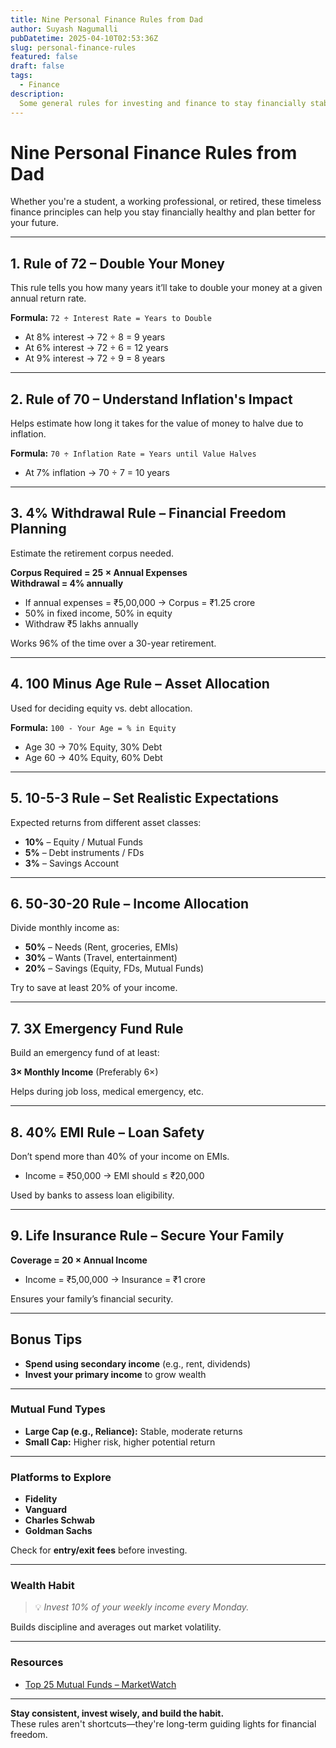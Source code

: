 ```yaml
---
title: Nine Personal Finance Rules from Dad
author: Suyash Nagumalli
pubDatetime: 2025-04-10T02:53:36Z
slug: personal-finance-rules
featured: false
draft: false
tags:
  - Finance
description:
  Some general rules for investing and finance to stay financially stable.
---
```


# Nine Personal Finance Rules from Dad

Whether you're a student, a working professional, or retired, these timeless finance principles can help you stay financially healthy and plan better for your future.

---

## 1. Rule of 72 – Double Your Money

This rule tells you how many years it’ll take to double your money at a given annual return rate.

**Formula:** `72 ÷ Interest Rate = Years to Double`

- At 8% interest → 72 ÷ 8 = 9 years  
- At 6% interest → 72 ÷ 6 = 12 years  
- At 9% interest → 72 ÷ 9 = 8 years

---

## 2. Rule of 70 – Understand Inflation's Impact

Helps estimate how long it takes for the value of money to halve due to inflation.

**Formula:** `70 ÷ Inflation Rate = Years until Value Halves`

- At 7% inflation → 70 ÷ 7 = 10 years

---

## 3. 4% Withdrawal Rule – Financial Freedom Planning

Estimate the retirement corpus needed.

**Corpus Required = 25 × Annual Expenses**  
**Withdrawal = 4% annually**

- If annual expenses = ₹5,00,000 → Corpus = ₹1.25 crore  
- 50% in fixed income, 50% in equity  
- Withdraw ₹5 lakhs annually  

Works 96% of the time over a 30-year retirement.

---

## 4. 100 Minus Age Rule – Asset Allocation

Used for deciding equity vs. debt allocation.

**Formula:** `100 - Your Age = % in Equity`

- Age 30 → 70% Equity, 30% Debt  
- Age 60 → 40% Equity, 60% Debt

---

## 5. 10-5-3 Rule – Set Realistic Expectations

Expected returns from different asset classes:

- **10%** – Equity / Mutual Funds  
- **5%** – Debt instruments / FDs  
- **3%** – Savings Account

---

## 6. 50-30-20 Rule – Income Allocation

Divide monthly income as:

- **50%** – Needs (Rent, groceries, EMIs)  
- **30%** – Wants (Travel, entertainment)  
- **20%** – Savings (Equity, FDs, Mutual Funds)

Try to save at least 20% of your income.

---

## 7. 3X Emergency Fund Rule

Build an emergency fund of at least:

**3× Monthly Income** (Preferably 6×)

Helps during job loss, medical emergency, etc.

---

## 8. 40% EMI Rule – Loan Safety

Don’t spend more than 40% of your income on EMIs.

- Income = ₹50,000 → EMI should ≤ ₹20,000

Used by banks to assess loan eligibility.

---

## 9. Life Insurance Rule – Secure Your Family

**Coverage = 20 × Annual Income**

- Income = ₹5,00,000 → Insurance = ₹1 crore

Ensures your family’s financial security.

---

## Bonus Tips

- **Spend using secondary income** (e.g., rent, dividends)  
- **Invest your primary income** to grow wealth  

---

### Mutual Fund Types

- **Large Cap (e.g., Reliance):** Stable, moderate returns  
- **Small Cap:** Higher risk, higher potential return

---

### Platforms to Explore

- **Fidelity**  
- **Vanguard**  
- **Charles Schwab**  
- **Goldman Sachs**

Check for **entry/exit fees** before investing.

---

### Wealth Habit

> 💡 *Invest 10% of your weekly income every Monday.*

Builds discipline and averages out market volatility.

---

### Resources

- [Top 25 Mutual Funds – MarketWatch](https://www.marketwatch.com/tools/top-25-mutual-funds)

---

**Stay consistent, invest wisely, and build the habit.**  
These rules aren't shortcuts—they're long-term guiding lights for financial freedom.